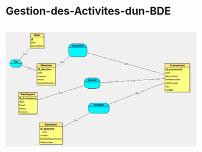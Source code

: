 # Gestion-des-Activites-dun-BDE
<h1 align="center">
  <a href="https://www.linkedin.com/in/aamir-el-amiri-5672ba262/">
    <img src="./img/MCD.png">
  </a>
</h1>
